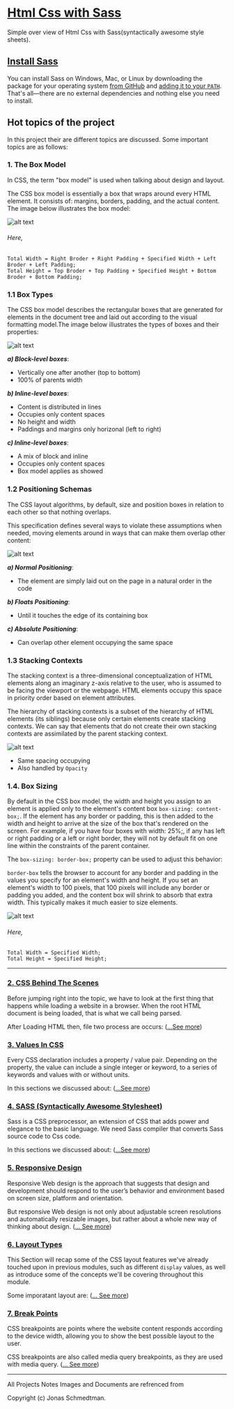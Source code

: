 # [Html Css with Sass](/README.md)

Simple over view of Html Css with Sass(syntactically awesome style sheets).

## [Install Sass](/README.md)

You can install Sass on Windows, Mac, or Linux by downloading the package for
your operating system [from GitHub][] and [adding it to your `PATH`][PATH].
That's all—there are no external dependencies and nothing else you need to
install.

[from GitHub]: https://github.com/sass/dart-sass/releases
[PATH]: https://katiek2.github.io/path-doc/
## Hot topics of the project

In this project their are different topics are discussed. Some important topics are as follows:
### 1. The Box Model

In CSS, the term "box model" is used when talking about design and layout.

The CSS box model is essentially a box that wraps around every HTML element. It consists of: margins, borders, padding, and the actual content. The image below illustrates the box model:

![alt text](https://github.com/surajthaqurie/html-sass/blob/master/git-docs/images/The%20Model%20box.png "the box model image")

###### Here,
``` 
Total Width = Right Broder + Right Padding + Specified Width + Left Broder + Left Padding; 
Total Height = Top Broder + Top Padding + Specified Height + Bottom Broder + Bottom Padding;
``` 

### 1.1 Box Types

The CSS box model describes the rectangular boxes that are generated for elements in the document tree and laid out according to the visual formatting model.The image below illustrates the types of boxes and their properties:

![alt text](https://github.com/surajthaqurie/html-sass/blob/master/git-docs/images/Box%20Types.png)

***a) Block-level boxes***:
- Vertically one after another (top to bottom)
- 100% of parents width

***b) Inline-level boxes***:
- Content is distributed in lines
- Occupies only content spaces
- No height and width
- Paddings and margins only horizonal (left to right)

***c) Inline-level boxes***:
- A mix of block and inline
- Occupies only content spaces
- Box model applies as showed

### 1.2 Positioning Schemas

The CSS layout algorithms, by default, size and position boxes in relation to each other so that nothing overlaps.

This specification defines several ways to violate these assumptions when needed, moving elements around in ways that can make them overlap other content:

![alt text](https://github.com/surajthaqurie/html-sass/blob/master/git-docs/images/Position%20Schemes.png)

***a) Normal Positioning***:
- The element are simply laid out on the page in a natural order in the code

***b) Floats Positioning***:
- Until it touches the edge of its containing box

***c) Absolute Positioning***:
- Can overlap other element occupying the same space

### 1.3 Stacking Contexts

The stacking context is a three-dimensional conceptualization of HTML elements along an imaginary z-axis relative to the user, who is assumed to be facing the viewport or the webpage. HTML elements occupy this space in priority order based on element attributes.

 The hierarchy of stacking contexts is a subset of the hierarchy of HTML elements (its siblings) because only certain elements create stacking contexts. We can say that elements that do not create their own stacking contexts are assimilated by the parent stacking context.
 
 ![alt text](https://github.com/surajthaqurie/html-sass/blob/master/git-docs/images/Stacking%20Contexts.png)
 
 
- Same spacing occupying 
- Also handled by `Opacity` 

### 1.4. Box Sizing

By default in the CSS box model, the width and height you assign to an element is applied only to the element's content box `box-sizing: content-box;`. If the element has any border or padding, this is then added to the width and height to arrive at the size of the box that's rendered on the screen. For example, if you have four boxes with width: 25%;, if any has left or right padding or a left or right border, they will not by default fit on one line within the constraints of the parent container.

The `box-sizing: border-box;` property can be used to adjust this behavior:

`border-box` tells the browser to account for any border and padding in the values you specify for an element's width and height. If you set an element's width to 100 pixels, that 100 pixels will include any border or padding you added, and the content box will shrink to absorb that extra width. This typically makes it much easier to size elements. 

![alt text](https://github.com/surajthaqurie/html-sass/blob/master/git-docs/images/Boder%20Box.png)


###### Here,
``` 
Total Width = Specified Width; 
Total Height = Specified Height;
``` 
---

### [2. CSS Behind The Scenes](BehindTheScenes.md)

Before jumping right into the topic, we have to look at the first thing that happens while loading a website in a browser. When the root HTML document is being loaded, that is what we call being parsed.

After Loading HTML then, file two process are occurs: ([...See more](BehindTheScenes.md))

### [3. Values In CSS](ValuseInCss.md)

Every CSS declaration includes a property / value pair. Depending on the property, the value can include a single integer or keyword, to a series of keywords and values with or without units.

In this sections we discussed about: ([...See more](ValuseInCss.md))

### [4. SASS (Syntactically Awesome Stylesheet)](Sass.md)

Sass is a CSS preprocessor, an extension of CSS that adds power and elegance to the basic language. We need Sass compiler that converts Sass source code to Css code. 

In this sections we discussed about: ([...See more](Sass.md))

### [5. Responsive Design](Responsive.md)

Responsive Web design is the approach that suggests that design and development should respond to the user’s behavior and environment based on screen size, platform and orientation.

But responsive Web design is not only about adjustable screen resolutions and automatically resizable images, but rather about a whole new way of thinking about design.  ([... See more](Responsive.md))
   
### [6. Layout Types](Layouts.md)
  
  This Section will recap some of the CSS layout features we've already touched upon in previous modules, such as different ```display``` values, as well as introduce some of the concepts we'll be covering throughout this module.
  
  Some imporatant layout are: ([... See more](Layouts.md))
  
### [7. Break Points](BreakPoints.md)
  
 CSS breakpoints are points where the website content responds according to the device width, allowing you to show the best possible layout to the user.

CSS breakpoints are also called media query breakpoints, as they are used with media query. ([... See more](BreakPoints.md))

---
  
All Projects Notes Images and  Documents are refrenced from

Copyright (c) Jonas Schmedtman.



